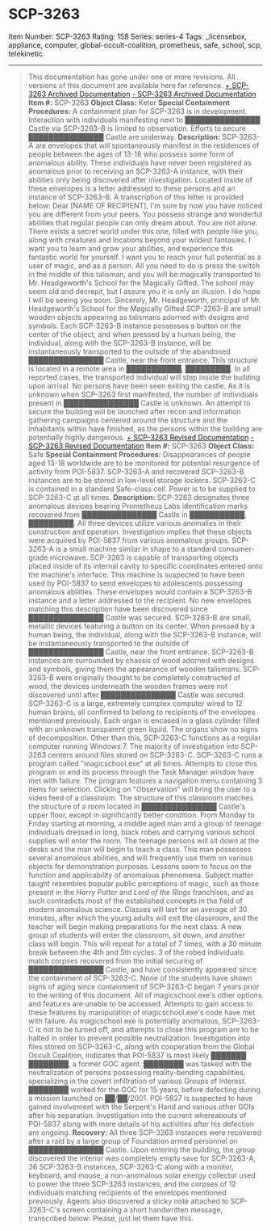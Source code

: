 # SCP-3263
Item Number: SCP-3263
Rating: 158
Series: series-4
Tags: _licensebox, appliance, computer, global-occult-coalition, prometheus, safe, school, scp, telekinetic

---

> This documentation has gone under one or more revisions. All versions of this document are available here for reference.
[\+ SCP-3263 Archived Documentation](javascript:;)
[\- SCP-3263 Archived Documentation](javascript:;)
**Item #:** SCP-3263
**Object Class:** Keter
**Special Containment Procedures:** A containment plan for SCP-3263 is in development. Interaction with individuals manifesting next to ███████████████ Castle via SCP-3263-B is limited to observation. Efforts to secure ███████████████ Castle are underway.
**Description:** SCP-3263-A are envelopes that will spontaneously manifest in the residences of people between the ages of 13-18 who possess some form of anomalous ability. These individuals have never been registered as anomalous prior to receiving an SCP-3263-A instance, with their abilities only being discovered after investigation. Located inside of these envelopes is a letter addressed to these persons and an instance of SCP-3263-B. A transcription of this letter is provided below:
> Dear [NAME OF RECIPIENT],
> I'm sure by now you have noticed you are different from your peers. You possess strange and wonderful abilities that regular people can only dream about. You are not alone. There exists a secret world under this one, filled with people like you, along with creatures and locations beyond your wildest fantasies.
> I want you to learn and grow your abilities, and experience this fantastic world for yourself. I want you to reach your full potential as a user of magic, and as a person. All you need to do is press the switch in the middle of this talisman, and you will be magically transported to Mr. Headgeworth's School for the Magically Gifted. The school may seem old and decrepit, but I assure you it is only an illusion. I do hope I will be seeing you soon.
> Sincerely,
> Mr. Headgeworth, principal of Mr. Headgeworth's School for the Magically Gifted
SCP-3263-B are small wooden objects appearing as talismans adorned with designs and symbols. Each SCP-3263-B instance possesses a button on the center of the object, and when pressed by a human being, the individual, along with the SCP-3263-B instance, will be instantaneously transported to the outside of the abandoned ███████████████ Castle, near the front entrance. This structure is located in a remote area in ███████████, █████████. In all reported cases, the transported individual will step inside the building upon arrival. No persons have been seen exiting the castle.
As it is unknown when SCP-3263 first manifested, the number of individuals present in ███████████████ Castle is unknown. An attempt to secure the building will be launched after recon and information gathering campaigns centered around the structure and the inhabitants within have finished, as the persons within the building are potentially highly dangerous.
[\+ SCP-3263 Revised Documentation](javascript:;)
[\- SCP-3263 Revised Documentation](javascript:;)
**Item #:** SCP-3263
**Object Class:** Safe
**Special Containment Procedures:** Disappearances of people aged 13-18 worldwide are to be monitored for potential resurgence of activity from POI-5837. SCP-3263-A and recovered SCP-3263-B instances are to be stored in low-level storage lockers. SCP-3263-C is contained in a standard Safe-class cell. Power is to be supplied to SCP-3263-C at all times.
**Description:** SCP-3263 designates three anomalous devices bearing Prometheus Labs identification marks recovered from ███████████████ Castle in ███████████, █████████. All three devices utilize various anomalies in their construction and operation. Investigation implies that these objects were acquired by POI-5837 from various anomalous groups.
SCP-3263-A is a small machine similar in shape to a standard consumer-grade microwave. SCP-3263 is capable of transporting objects placed inside of its internal cavity to specific coordinates entered onto the machine's interface. This machine is suspected to have been used by POI-5837 to send envelopes to adolescents possessing anomalous abilities. These envelopes would contain a SCP-3263-B instance and a letter addressed to the recipient. No new envelopes matching this description have been discovered since ███████████████ Castle was secured.
SCP-3263-B are small, metallic devices featuring a button on its center. When pressed by a human being, the individual, along with the SCP-3263-B instance, will be instantaneously transported to the outside of ███████████████ Castle, near the front entrance. SCP-3263-B instances are surrounded by chassis of wood adorned with designs and symbols, giving them the appearance of wooden talismans. SCP-3263-B were originally thought to be completely constructed of wood, the devices underneath the wooden frames were not discovered until after ███████████████ Castle was secured.
SCP-3263-C is a large, extremely complex computer wired to 12 human brains, all confirmed to belong to recipients of the envelopes mentioned previously. Each organ is encased in a glass cylinder filled with an unknown transparent green liquid. The organs show no signs of decomposition. Other than this, SCP-3263-C functions as a regular computer running Windows 7. The majority of investigation into SCP-3263 centers around files stored on SCP-3263-C.
SCP-3263-C runs a program called "magicschool.exe" at all times. Attempts to close this program or end its process through the Task Manager window have met with failure. The program features a navigation menu containing 3 items for selection. Clicking on "Observation" will bring the user to a video feed of a classroom. The structure of this classroom matches the structure of a room located in ███████████████ Castle's upper floor, except in significantly better condition.
From Monday to Friday starting at morning, a middle aged man and a group of teenage individuals dressed in long, black robes and carrying various school supplies will enter the room. The teenage persons will sit down at the desks and the man will begin to teach a class. This man possesses several anomalous abilities, and will frequently use them on various objects for demonstration purposes. Lessons seem to focus on the function and applicability of anomalous phenomena. Subject matter taught resembles popular public perceptions of magic, such as those present in the _Harry Potter_ and _Lord of the Rings_ franchises, and as such contradicts most of the established concepts in the field of modern anomalous science.
Classes will last for an average of 30 minutes, after which the young adults will exit the classroom, and the teacher will begin making preparations for the next class. A new group of students will enter the classroom, sit down, and another class will begin. This will repeat for a total of 7 times, with a 30 minute break between the 4th and 5th cycles.
3 of the robed individuals match corpses recovered from the initial securing of ███████████████ Castle, and have consistently appeared since the containment of SCP-3263-C. None of the students have shown signs of aging since containment of SCP-3263-C began 7 years prior to the writing of this document.
All of magicschool.exe's other options and features are unable to be accessed. Attempts to gain access to these features by manipulation of magicschool.exe's code have met with failure. As magicschool.exe is potentially anomalous, SCP-3263-C is not to be turned off, and attempts to close this program are to be halted in order to prevent possible neutralization.
Investigation into files stored on SCP-3263-C, along with cooperation from the Global Occult Coalition, indicates that POI-5837 is most likely ███████ ████████, a former GOC agent. ████████ was tasked with the neutralization of persons possessing reality-bending capabilities, specializing in the covert infiltration of various Groups of Interest. ████████ worked for the GOC for 15 years, before defecting during a mission launched on ██/██/2001. POI-5837 is suspected to have gained involvement with the Serpent's Hand and various other GOIs after his separation. Investigation into the current whereabouts of POI-5837 along with more details of his activities after his defection are ongoing.
**Recovery:** All three SCP-3263 instances were recovered after a raid by a large group of Foundation armed personnel on ███████████████ Castle. Upon entering the building, the group discovered the interior was completely empty save for SCP-3263-A, 36 SCP-3263-B instances, SCP-3263-C along with a monitor, keyboard, and mouse, a non-anomalous solar energy collector used to power the three SCP-3263 instances, and the corpses of 12 individuals matching recipients of the envelopes mentioned previously. Agents also discovered a sticky note attached to SCP-3263-C's screen containing a short handwritten message, transcribed below:
> Please, just let them have this.